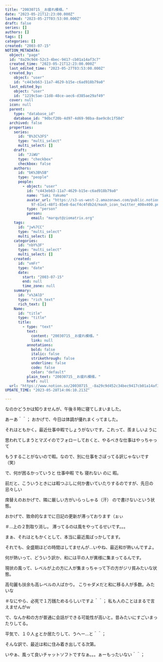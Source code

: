 ```yaml
---
title: "20030715__お疲れ模様。"
date: "2023-05-21T12:23:00.000Z"
lastmod: "2023-05-27T03:53:00.000Z"
draft: false
series: []
authors: []
tags: []
categories: []
created: "2003-07-15"
NOTION_METADATA:
  object: "page"
  id: "8a29c9d4-52c3-4bec-9417-cb01a14af3c7"
  created_time: "2023-05-21T12:23:00.000Z"
  last_edited_time: "2023-05-27T03:53:00.000Z"
  created_by:
    object: "user"
    id: "c443eb63-11a7-4629-b15e-c6ad918b79a0"
  last_edited_by:
    object: "user"
    id: "1219c5ae-11d8-48ce-aec6-d385ae29af49"
  cover: null
  icon: null
  parent:
    type: "database_id"
    database_id: "9dbcf20b-4d97-4d69-98ba-8ae9c8c1f58d"
  archived: false
  properties:
    series:
      id: "B%3C%3FS"
      type: "multi_select"
      multi_select: []
    draft:
      id: "JiWU"
      type: "checkbox"
      checkbox: false
    authors:
      id: "bK%3B%5B"
      type: "people"
      people:
        - object: "user"
          id: "c443eb63-11a7-4629-b15e-c6ad918b79a0"
          name: "Saki Yakumo"
          avatar_url: "https://s3-us-west-2.amazonaws.com/public.notion-static.com/3ad1c4\
            97-61e1-48f1-85e8-6acf4c4fdb2d/maoh_icon_twitter_400x400.png"
          type: "person"
          person:
            email: "marqut@ziomatrix.org"
    tags:
      id: "jw%7CC"
      type: "multi_select"
      multi_select: []
    categories:
      id: "nbY%3F"
      type: "multi_select"
      multi_select: []
    created:
      id: "vmFr"
      type: "date"
      date:
        start: "2003-07-15"
        end: null
        time_zone: null
    summary:
      id: "x%3AlD"
      type: "rich_text"
      rich_text: []
    Name:
      id: "title"
      type: "title"
      title:
        - type: "text"
          text:
            content: "20030715__お疲れ模様。"
            link: null
          annotations:
            bold: false
            italic: false
            strikethrough: false
            underline: false
            code: false
            color: "default"
          plain_text: "20030715__お疲れ模様。"
          href: null
  url: "https://www.notion.so/20030715__-8a29c9d452c34bec9417cb01a14af3c7"
UPDATE_TIME: "2023-05-28T14:06:10.213Z"

---
```

<link rel="stylesheet" href="https://cdn.jsdelivr.net/npm/katex@0.16.2/dist/katex.min.css" integrity="sha384-bYdxxUwYipFNohQlHt0bjN/LCpueqWz13HufFEV1SUatKs1cm4L6fFgCi1jT643X" crossorigin="anonymous">


なのかどうかは知りませんが、午後８時に寝てしまいました。


あーあ＾＾； おかげで、今日は体調が優れまくってました。


それはともかく。最近仕事中暇でしょうがないです。これって、羨ましいように


思われてしまうとマズイのでフォローしておくと、やるべきな仕事はやっちゃって


もうすることがないので暇。なので、別に仕事をさぼってる訳じゃないです（笑）


で、何が困るかっていうと 仕事中暇 でも 寝れない のに 暇。


前だと、こういうときには暇つぶしに何か書いていたりするのですが、先日の忌々しい


席替えのおかげで、隣に厳しい方がいらっしゃる（汗） ので書けないという状態。


おかげで、致命的なまでに日記の更新が滞っております（ぉぃ


＃…上の２割取り消し。 滞ってるのは風をやってるせいです。。。


まぁ、それはともかくとして、本当に最近風ばっかしてます。


それでも、全盛期ほどの時間はしてませんが…いやね、最近和が熱いんですよ。


何が熱いって、どういう訳か、和には平の人が異様に集まってるんです。


現状の風って、レベルが上の方に人が集まっちゃって下の方がジリ貧みたいな状態。


高句麗も扶余も高レベルの人ばかり。 こりゃダメだと和に移る人が多数。みたいな


＃なにやら、必死で１万銭ためるらしいですよ＾＾； 私も人のことはまるで言えませんがｗ


で、なんか和の方が普通に会話ができる可能性が高いと。昔みたいにすごいまったりしてる。


平気で、１０人ｇとか居たりして、うへー…と＾＾；


そんな訳で、最近は和に住み着き出してる次第。


いやぁ、風って良いチャットソフトですなぁ。。。ぁーもったいない＾＾；

